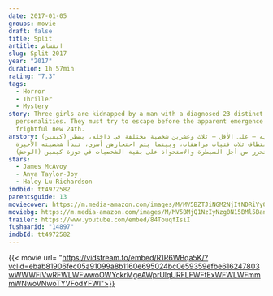 ```yaml
---
date: 2017-01-05
groups: movie
draft: false
title: Split
artitle: انقسام
slug: Split 2017
year: "2017"
duration: 1h 57min
rating: "7.3"
tags:
  - Horror
  - Thriller
  - Mystery
story: Three girls are kidnapped by a man with a diagnosed 23 distinct
  personalities. They must try to escape before the apparent emergence of a
  frightful new 24th.
arstory: (كيفين) رجل لديه – على الأقل – ثلاث وعشرين شخصية مختلفة في داخله، يضطر
  لاختطاف ثلاث فتيات مراهقات، وبينما يتم احتجازهن أسرى، تبدأ شخصيته الأخيرة
  (الوحش) في التحرر من أجل السيطرة والاستحواذ على بقية الشخصيات في حوزة كيفين.
stars:
  - James McAvoy
  - Anya Taylor-Joy
  - Haley Lu Richardson
imdbid: tt4972582
parentsguide: 13
moviecover: https://m.media-amazon.com/images/M/MV5BZTJiNGM2NjItNDRiYy00ZjY0LTgwNTItZDBmZGRlODQ4YThkL2ltYWdlXkEyXkFqcGdeQXVyMjY5ODI4NDk@._V1_SY1000_CR0,0,675,1000_AL_.jpg
moviebg: https://m.media-amazon.com/images/M/MV5BMjQ1NzIyNzg0N15BMl5BanBnXkFtZTgwNjE2MDY1OTE@._V1_SY1000_CR0,0,1552,1000_AL_.jpg
trailer: https://www.youtube.com/embed/84TouqfIsiI
fushaarid: "14897"
imdbId: tt4972582
---
```


{{< movie url= "https://vidstream.to/embed/R1R6WBqa5K/?vclid=ebab81906fec05a91099a8b1160e695024bc0e59359efbe616247803wWWWFiVwRFWLWFwwoOWYckrMgeAWprUlqURFLFWFtExWFWLWFmmmWNwoVNwoTYVFodYFWl">}}
